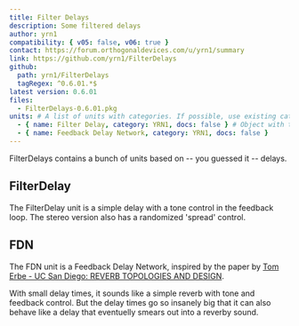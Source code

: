 ```yaml
---
title: Filter Delays
description: Some filtered delays
author: yrn1
compatibility: { v05: false, v06: true }
contact: https://forum.orthogonaldevices.com/u/yrn1/summary
link: https://github.com/yrn1/FilterDelays
github:
  path: yrn1/FilterDelays
  tagRegex: ^0.6.01.*$
latest version: 0.6.01
files:
  - FilterDelays-0.6.01.pkg
units: # A list of units with categories. If possible, use existing categories unless you have something that deserves its own
  - { name: Filter Delay, category: YRN1, docs: false } # Object with two required keys: name and category. "docs" is optional: if set to true, then you can link to a dedicated documentation page in /content/docs/my-project/name-of-unit.md
  - { name: Feedback Delay Network, category: YRN1, docs: false }
---
```


FilterDelays contains a bunch of units based on -- you guessed it -- delays.

## FilterDelay

The FilterDelay unit is a simple delay with a tone control in the feedback loop. The stereo version also has a randomized 'spread' control.

## FDN

The FDN unit is a Feedback Delay Network, inspired by the paper by [Tom Erbe - UC San Diego: REVERB TOPOLOGIES AND DESIGN](http://tre.ucsd.edu/wordpress/wp-content/uploads/2018/10/reverbtopo.pdf).

With small delay times, it sounds like a simple reverb with tone and feedback control. But the delay times go so insanely big that it can also behave like a delay that eventuelly smears out into a reverby sound.